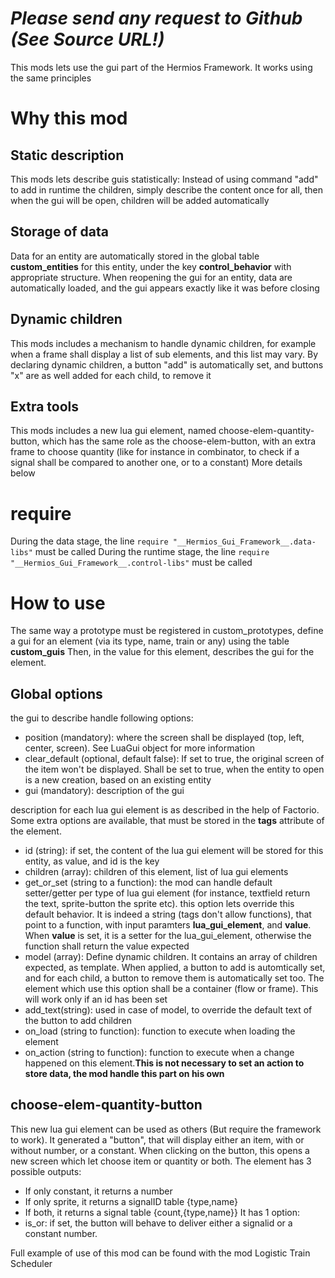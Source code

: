 # *_Please send any request to Github (See Source URL!)_*
This mods lets use the gui part of the Hermios Framework. It works using the same principles

# Why this mod
## Static description
This mods lets describe guis statistically:
Instead of using command "add" to add in runtime the children, simply describe the content once for all, then when the gui will be open, children will be added automatically

## Storage of data
Data for an entity are automatically stored in the global table __custom_entities__ for this entity, under the key __control_behavior__ with appropriate structure. When reopening the gui for an entity, data are automatically loaded, and the gui appears exactly like it was before closing

## Dynamic children
This mods includes a mechanism to handle dynamic children, for example when a frame shall display a list of sub elements, and this list may vary.
By declaring dynamic children, a button "add" is automatically set, and buttons "x" are as well added for each child, to remove it

## Extra tools
This mods includes a new lua gui element, named choose-elem-quantity-button, which has the same role as the choose-elem-button, with an extra frame to choose quantity (like for instance in combinator, to check if a signal shall be compared to another one, or to a constant)
More details below

# require
During the data stage, the line ```require "__Hermios_Gui_Framework__.data-libs"``` must be called
During the runtime stage, the line ```require "__Hermios_Gui_Framework__.control-libs"``` must be called

# How to use
The same way a prototype must be registered in custom_prototypes, define a gui for an element (via its type, name, train or any) using the table **custom_guis**
Then, in the value for this element, describes the gui for the element.
## Global options
the gui to describe handle following options:
- position (mandatory): where the screen shall be displayed (top, left, center, screen). See LuaGui object for more information
- clear_default (optional, default false): If set to true, the original screen of the item won't be displayed. Shall be set to true, when the entity to open is a new creation, based on an existing entity
- gui (mandatory): description of the gui

description for each lua gui element is as described in the help of Factorio. Some extra options are available, that must be stored in the __tags__ attribute of the element.
- id (string): if set, the content of the lua gui element will be stored for this entity, as value, and id is the key
- children (array): children of this element, list of lua gui elements 
- get_or_set (string to a function): the mod can handle default setter/getter per type of lua gui element (for instance, textfield return the text, sprite-button the sprite etc). this option lets override this default behavior. It is indeed a string (tags don't allow functions), that point to a function, with input paramters __lua_gui_element__, and __value__. When __value__ is set, it is a setter for the lua_gui_element, otherwise the function shall return the value expected
- model (array): Define dynamic children. It contains an array of children expected, as template. 
When applied, a button to add is automtically set, and for each child, a button to remove them is automatically set too. The element which use this option shall be a container (flow or frame). 
This will work only if an id has been set
- add_text(string): used in case of model, to override the default text of the button to add children
- on_load (string to function): function to execute when loading the element
- on_action (string to function): function to execute when a change happened on this element.__This is not necessary to set an action to store data, the mod handle this part on his own__

## choose-elem-quantity-button
This new lua gui element can be used as others (But require the framework to work).
It generated a "button", that will display either an item, with or without number, or a constant.
When clicking on the button, this opens a new screen which let choose item or quantity or both.
The element has 3 possible outputs:
- If only constant, it returns a number
- If only sprite, it returns a signalID table {type,name}
- If both, it returns a signal table {count,{type,name}}
It has 1 option:
- is_or: if set, the button will behave to deliver either a signalid or a constant number.

Full example of use of this mod can be found with the mod Logistic Train Scheduler